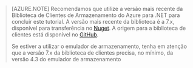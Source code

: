 >[AZURE.NOTE] Recomendamos que utilize a versão mais recente da Biblioteca de Clientes de Armazenamento do Azure para .NET para concluir este tutorial. A versão mais recente da biblioteca é a 7.x, disponível para transferência no [Nuget](https://www.nuget.org/packages/WindowsAzure.Storage/). A origem para a biblioteca de clientes está disponível no [GitHub](https://github.com/Azure/azure-storage-net).
>
>Se estiver a utilizar o emulador de armazenamento, tenha em atenção que a versão 7.x da biblioteca de clientes precisa, no mínimo, da versão 4.3 do emulador de armazenamento 




<!--HONumber=sep16_HO2-->


